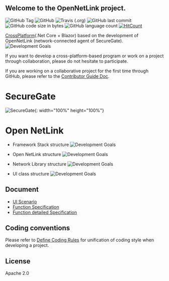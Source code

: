 ## Welcome to the OpenNetLink project.

![GitHub Tag](https://img.shields.io/github/v/tag/hanssak/OpenNetLink) ![GitHub](https://img.shields.io/github/license/hanssak/OpenNetLink)  ![Travis (.org)](https://img.shields.io/travis/hanssak/OpenNetLink)
![GitHub last commit](https://img.shields.io/github/last-commit/hanssak/OpenNetLink) ![GitHub code size in bytes](https://img.shields.io/github/languages/code-size/hanssak/OpenNetLink)  ![GitHub language count](https://img.shields.io/github/languages/count/hanssak/OpenNetLink) [![HitCount](http://hits.dwyl.com/hanssak/hanssak/OpenNetLink.svg)](http://hits.dwyl.com/hanssak/hanssak/OpenNetLink)


[CrossPlatform](https://ko.wikipedia.org/wiki/%ED%81%AC%EB%A1%9C%EC%8A%A4_%ED%94%8C%EB%9E%AB%ED%8F%BC)(.Net Core + Blazor) based on the development of OpenNetLink (network-connected agent of SecureGate).
![Development Goals](content/1.JPG)

If you want to develop a cross-platform-based program or work on a project through collaboration, please do not hesitate to participate.

If you are working on a collaborative project for the first time through GitHub, please refer to the [Contributor Guide Doc](docs/CONTRIBUTE_GUIDE.md).

# SecureGate
![SecureGate](content/SecureGate.gif){: width="100%" height="100%"}

# Open NetLink
* Framework Stack structure
![Development Goals](content/2.JPG)

* Open NetLink structure
![Development Goals](content/3.JPG)

* Network Library structure
![Development Goals](content/NetlinkLibrary_구조.JPG)

* UI class structure
![Development Goals](content/screan.JPG)


##  Document
* [UI Scenario](docs/NetLink_UI%EC%8B%9C%EB%82%98%EB%A6%AC%EC%98%A4_v1.0.pptx)
* [Function Specification](docs/NetLink_%EA%B8%B0%EB%8A%A5.%EB%A6%AC%EC%8A%A4%ED%8A%B8.Spec_V1.0.xlsx)
* [Function detailed Specification](docs/NetLink_%EA%B8%B0%EB%8A%A5%EB%A6%AC%EC%8A%A4%ED%8A%B8_%EC%83%81%EC%84%B8%EC%84%A4%EA%B3%84%EC%84%9C_V1.0.docx)


## Coding conventions
Please refer to [Define Coding Rules](docs/CODING_ROLE.md) for unification of coding style when developing a project.


## License
Apache 2.0

